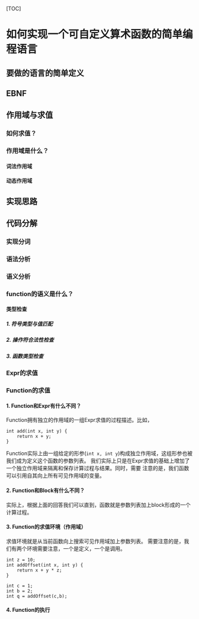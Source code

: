 [TOC]

# 如何实现一个可自定义算术函数的简单编程语言

## 要做的语言的简单定义

## EBNF

## 作用域与求值

### 如何求值？
### 作用域是什么？
#### 词法作用域
#### 动态作用域

## 实现思路

## 代码分解

### 实现分词

### 语法分析

### 语义分析
### function的语义是什么？

#### 类型检查

##### 1. 符号类型与值匹配

##### 2. 操作符合法性检查

##### 3. 函数类型检查


### Expr的求值

### Function的求值

#### 1. Function和Expr有什么不同？
Function拥有独立的作用域的一组Expr求值的过程描述。比如，
```
int add(int x, int y) {
    return x + y;
}
```
Function实际上由一组给定的形参(`int x, int y`)构成独立作用域，这组形参也被我们成为定义这个函数的参数列表。
我们实际上只是在Expr求值的基础上增加了一个独立作用域来隔离和保存计算过程与结果。同时，需要
注意的是，我们函数可以引用自其向上所有可见作用域的变量。
#### 2. Function和Block有什么不同？
实际上，根据上面的回答我们可以直到，函数就是参数列表加上block形成的一个计算过程。
#### 3. Function的求值环境（作用域）
求值环境就是从当前函数向上搜索可见作用域加上参数列表。
需要注意的是，我们有两个环境需要注意，一个是定义，一个是调用。
```
int z = 10;
int addOffset(int x, int y) {
    return x + y * z;
}

int c = 1;
int b = 2;
int q = addOffset(c,b);

```
#### 4. Function的执行
